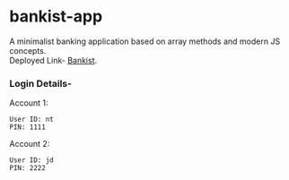 # bankist-app
A minimalist banking application based on array methods and modern JS concepts.
<br>Deployed Link- <a href='https://noeltom787.github.io/bankist-app/' target='_blank'>Bankist</a>.
<br>
### Login Details-
Account 1:
```
User ID: nt
PIN: 1111
```
Account 2:
```
User ID: jd
PIN: 2222
```
